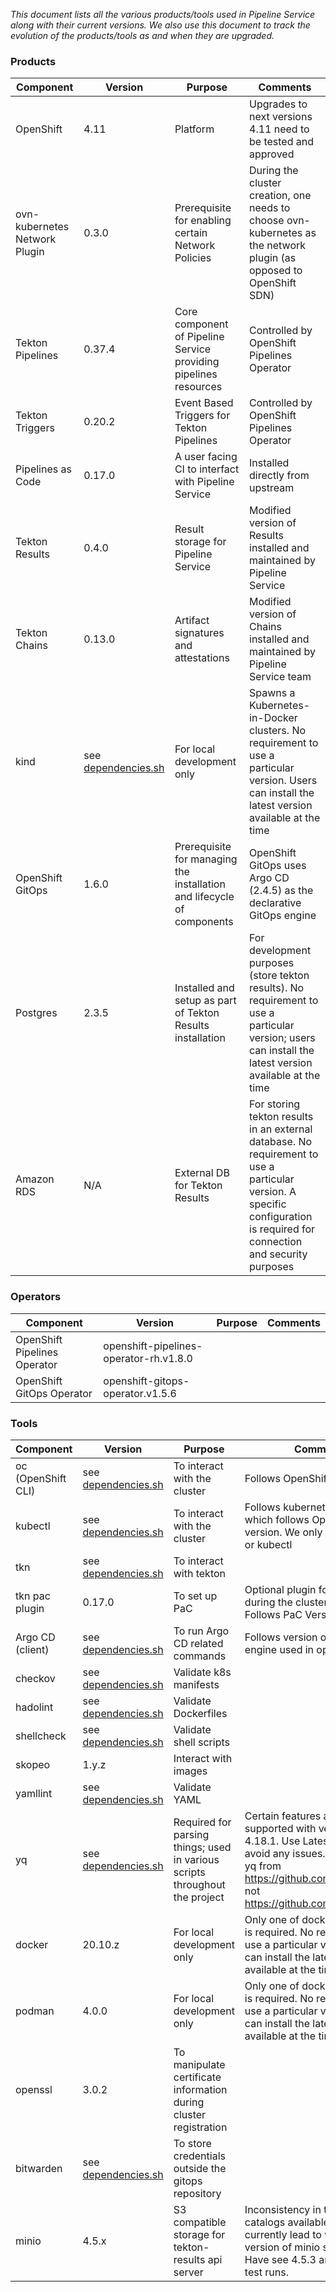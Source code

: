 
*This document lists all the various products/tools used in Pipeline Service along with their current versions. We also use this document to track the evolution of the products/tools as and when they are upgraded.*


### **Products**

| **Component**                 | **Version**                                                                                                                           | **Purpose**                                                                  | **Comments**                                                                                                                                                               |
|-------------------------------|---------------------------------------------------------------------------------------------------------------------------------------|------------------------------------------------------------------------------|---------------------------------------------------------------------------------------------------------------------------------------------------------------------------|
| OpenShift                     | 4.11                                                                                                                                  | Platform                                                                     | Upgrades to next versions 4.11 need to be tested and approved |
| ovn-kubernetes Network Plugin | 0.3.0                                                                                                                                 | Prerequisite for enabling certain Network Policies                           | During the cluster creation, one needs to choose ovn-kubernetes as the network plugin (as opposed to OpenShift SDN) |
| Tekton Pipelines              | 0.37.4                                                                                                                                | Core component of Pipeline Service providing pipelines resources             | Controlled by OpenShift Pipelines Operator |
| Tekton Triggers               | 0.20.2                                                                                                                                | Event Based Triggers for Tekton Pipelines                                    | Controlled by OpenShift Pipelines Operator |
| Pipelines as Code             | 0.17.0                                                                                                                                | A user facing CI to interfact with Pipeline Service                          | Installed directly from upstream |
| Tekton Results                | 0.4.0                                                                                                                                 | Result storage for Pipeline Service                                          | Modified version of Results installed and maintained by Pipeline Service |
| Tekton Chains                 | 0.13.0                                                                                                                                | Artifact signatures and attestations                                         | Modified version of Chains installed and maintained by Pipeline Service team |
| kind                          | see [dependencies.sh](shared/config/dependencies.sh)                                                                                  | For local development only                                                   | Spawns a Kubernetes-in-Docker clusters. No requirement to use a particular version. Users can install the latest version available at the time |
| OpenShift GitOps              | 1.6.0                                                                                                                                 | Prerequisite for managing the installation and lifecycle of components       | OpenShift GitOps uses Argo CD (2.4.5) as the declarative GitOps engine |
| Postgres                      | 2.3.5                                                                                                                                 | Installed and setup as part of Tekton Results installation                   | For development purposes (store tekton results). No requirement to use a particular version; users can install the latest version available at the time |
| Amazon RDS                    | N/A                                                                                                                                   | External DB for Tekton Results                                               | For storing tekton results in an external database. No requirement to use a particular version. A specific configuration is required for connection and security purposes |


### **Operators**

| **Component**                | **Version**                            | **Purpose** | **Comments** |
|------------------------------|----------------------------------------|-------------|--------------|
| OpenShift Pipelines Operator | openshift-pipelines-operator-rh.v1.8.0 |             |              |
| OpenShift GitOps Operator    | openshift-gitops-operator.v1.5.6       |             |              |

### **Tools**

| **Component**      | **Version**                                          | **Purpose**                                                                 | **Comments**                                                                                                                                                             |
|--------------------|------------------------------------------------------|-----------------------------------------------------------------------------|--------------------------------------------------------------------------------------------------------------------------------------------------------------------------|
| oc (OpenShift CLI) | see [dependencies.sh](shared/config/dependencies.sh) | To interact with the cluster                                                | Follows OpenShift version                                                                                                                                                |
| kubectl            | see [dependencies.sh](shared/config/dependencies.sh) | To interact with the cluster                                                | Follows kubernetes version which follows OpenShift version. We only need either oc or kubectl                                                                            |
| tkn                | see [dependencies.sh](shared/config/dependencies.sh) | To interact with tekton                                                     |                                                                                                                                                                          |
| tkn pac plugin     | 0.17.0                                               | To set up PaC                                                               | Optional plugin for customers during the cluster setup phase. Follows PaC Version                                                                                        |
| Argo CD (client)   | see [dependencies.sh](shared/config/dependencies.sh) | To run Argo CD related commands                                             | Follows version of argocd engine used in openshift gitops                                                                                                                |
| checkov            | see [dependencies.sh](shared/config/dependencies.sh) | Validate k8s manifests                                                      |                                                                                                                                                                          |
| hadolint           | see [dependencies.sh](shared/config/dependencies.sh) | Validate Dockerfiles                                                        |                                                                                                                                                                          |
| shellcheck         | see [dependencies.sh](shared/config/dependencies.sh) | Validate shell scripts                                                      |                                                                                                                                                                          |
| skopeo             | 1.y.z                                                | Interact with images                                                        |                                                                                                                                                                          |
| yamllint           | see [dependencies.sh](shared/config/dependencies.sh) | Validate YAML                                                               |                                                                                                                                                                          |
| yq                 | see [dependencies.sh](shared/config/dependencies.sh) | Required for parsing things; used in various scripts throughout the project | Certain features are not supported with versions < 4.18.1. Use Latest version to avoid any issues. Warning: use yq from https://github.com/mikefarah/yq not https://github.com/kislyuk/yq                                                                        |
| docker             | 20.10.z                                              | For local development only                                                  | Only one of docker or podman is required. No requirement to use a particular version; users can install the latest version available at the time                         |
| podman             | 4.0.0                                                | For local development only                                                  | Only one of docker or podman is required. No requirement to use a particular version; users can install the latest version available at the time                         |
| openssl            | 3.0.2                                                | To manipulate certificate information during cluster registration           |                                                                                                                                                                          |
| bitwarden          | see [dependencies.sh](shared/config/dependencies.sh) | To store credentials outside the gitops repository                          |                                                                                                                                                                          |
| minio              | 4.5.x                                                | S3 compatible storage for tekton-results api server                         | Inconsistency in the operator catalogs available on HyperShift currently lead to variance of the version of minio seen in CI.  Have see 4.5.3 and 4.5.1 in CI test runs. |
